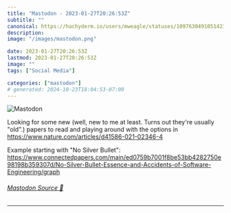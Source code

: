 ```yaml
---
title: "Mastodon - 2023-01-27T20:26:53Z"
subtitle: ""
canonical: https://hachyderm.io/users/mweagle/statuses/109763049105142144
description:
image: "/images/mastodon.png"

date: 2023-01-27T20:26:53Z
lastmod: 2023-01-27T20:26:53Z
image: ""
tags: ["Social Media"]

categories: ["mastodon"]
# generated: 2024-10-23T18:04:53-07:00
---
```

![Mastodon](/images/mastodon.png)

<p>Looking for some new (well, new to me at least. Turns out they&#39;re usually &quot;old&quot;.) papers to read and playing around with the options in <a href="https://www.nature.com/articles/d41586-021-02346-4" target="_blank" rel="nofollow noopener noreferrer" translate="no"><span class="invisible">https://www.</span><span class="ellipsis">nature.com/articles/d41586-021</span><span class="invisible">-02346-4</span></a></p><p>Example starting with &quot;No Silver Bullet&quot;: <a href="https://www.connectedpapers.com/main/ed0759b7001f8be53bb4282750e98198b359307d/No-Silver-Bullet-Essence-and-Accidents-of-Software-Engineering/graph" target="_blank" rel="nofollow noopener noreferrer" translate="no"><span class="invisible">https://www.</span><span class="ellipsis">connectedpapers.com/main/ed075</span><span class="invisible">9b7001f8be53bb4282750e98198b359307d/No-Silver-Bullet-Essence-and-Accidents-of-Software-Engineering/graph</span></a></p>


###### [Mastodon Source 🐘](https://hachyderm.io/@mweagle/109763049105142144)

___
